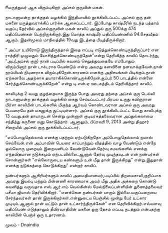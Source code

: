 #மருத்துவர் ஆக விரும்புகிறார்  அப்சல் குருவின் மகன்.

நாடாளுமன்ற தாக்குதல் வழக்கில் இந்தியாவில்
தூக்கிலிடப்பட்ட அப்சல் குரு தன் மகனை மருத்துவராக்கிப் பார்க்க ஆசைப்பட்டார். இப்போது காஷ்மீரில் நடந்த பத்தாம் வகுப்பு தேர்வில் அப்சல்குருவின்  மகன் காலிப் அப்துல் குரு 500க்கு 474 மதிப்பெண்கள் பெற்றிருக்கிறார்.இது மொத்த காஷ்மீர்  மதிப்பெண்ணில் 94.8சதவீதம் ஆகும். இதன்மூலம்  மாநிலத்தில் 19வது இடத்தை பிடித்திருக்கிறார்.

“ அப்பா உயிரோடு இருந்திருந்தால் இதை எப்படி எடுத்துக்கொண்டிருந்திருப்பார் என ராத்திரி முழுவதும் யோசித்துக்கொண்டிருந்தேன்”என்று தெரிவித்த  காலிப் தொடர்ந்து,
“அபு(அப்சல் குரு) நான் படிப்பில் கவனம் செலுத்துவதையே எப்போதும் விரும்பினார்.நான் டாக்டராக வேண்டும் என்ற அவரது கனவினை நனவாக்குவேன்.நான் நரம்பியல் நிபுணராக விரும்புகிறேன்.காரணம் எனக்கு அதிசயங்கள் பிடிக்கும்.நான் ஏற்கனவே அதற்காக தயாராகிக்கொண்டிருக்கிறேன்.சூப்பர் 50 பாடத்தில் என்னை சேர்த்துக்கொண்டிருக்கிறேன்” என்று டி.என்.ஏ ஊடகத்திடம் தெரிவித்தார் காலிப்.

காலிபுக்கு 2 வயது குழந்தையாக இருந்த போது அவரது தந்தை அப்சல் குரு டெல்லி நாடாளுமன்ற தாக்குதல் வழக்கில் கைது செய்யப்பட்டார்.பிரபல உருது கவிஞரான மிர்சா காலிபின் பாடல்களில் மிகுந்த ஆர்வம் கொண்டவரான அப்சல் குரு அவரது பெயரையே தன் மகனுக்கு சூட்டியுள்ளார்.
அப்சல் குரு தூக்கிலிடப்பட்ட போது காலிபுக்கு 13 வயது.தன் தாயாருடன் சென்று முன்னாள் குடியரசுத்தலைவரான அப்துல்கலாமை சந்தித்து கருணை மனு கொடுத்தார். ஆனாலும், பிப்ரவரி 9, 2013 அன்று  திஹார் சிறையில் அப்சல் குரு தூக்கிலிடப்பட்டார். 

“எப்பொழுதெல்லாம் எனக்கு பதற்றம் ஏற்படுகிறதோ அப்பொழுதெல்லாம் நமாஸ் செய்வேன்.என் அப்பாவின் பெயரை காப்பாற்றும் விதத்தில் வாழ வேண்டும் என்றே ஒவ்வொரு முறையும் இறைவனிடம் வேண்டுவேன்.தேர்வு சமயங்களில் எனக்கு எந்தவிதமான நடுக்கமும் ஏற்படவில்லை.ஆனால் தேர்வு முடிந்தவுடன் என் நண்பர்கள்  சொன்னார்கள் “எல்லோருடைய  கண்களும் உன் மீது தான் இருக்கிறது” என்று.இதுதான் எனக்கு நடுக்கத்தை கொடுக்கிறது”  என்றார் காலிப்.

நண்பர்களும் ஆசிரியர்களும் காலிப் அமைதியானவர்,படிப்பில் திறமைசாலி,குறிப்பாக அவரது இயல்பு மற்றும் பின்னணி காரணமாக அவர் மீது அதிக அக்கறை கொண்டு கவனித்து வருவதாக எஸ்.ஆர்.எம் வெல்கின்ஸ் மேல்நிலைப்பள்ளியின் துணைத்தலைவர் பசீமா ஜியாஸ் தெரிவிக்கிறார்.
“எனக்கென நண்பர்கள் யாரும் இல்லை.வகுப்பறையை சேர்ந்தவர்கள் தான் இருக்கிறார்கள்.என்னுடைய பெஞ்சில் மூன்று பேர் உட்கார முடியும்.ஆனால் நான் மட்டும் தான் உட்கார்ந்திருக்கேன்” என தெரிவிக்கிறார்.எவ்வளவு மதிப்பெண் எடுத்தாலும் தீவிரவாதியின் மகனை ஒரு தேசம் எப்படி நடத்தும் என்பதற்கு  காலிபின் பெஞ்ச் ஒரு உதாரணம்.

மூலம் -  Dnaindia

